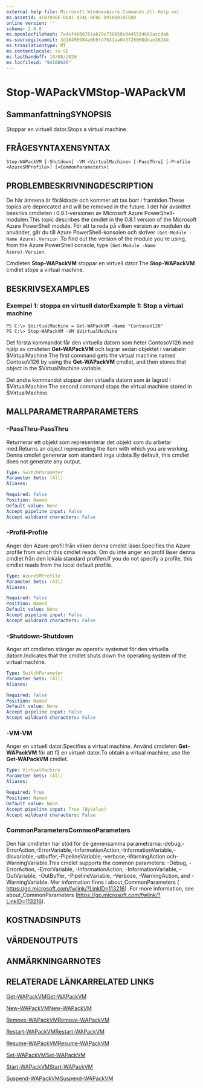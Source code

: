 ```yaml
---
external help file: Microsoft.WindowsAzure.Commands.dll-Help.xml
ms.assetid: 4FB7096E-DDA1-474C-BF0C-D910681BE58D
online version: ''
schema: 2.0.0
ms.openlocfilehash: 7e4ef4660761ab29e738050c0445534602accda6
ms.sourcegitcommit: 3d16496984a0b9fd7631aa043726060ddae3624d
ms.translationtype: MT
ms.contentlocale: sv-SE
ms.lasthandoff: 10/08/2020
ms.locfileid: "94100626"
---
```

# <span data-ttu-id="8a6f3-101">Stop-WAPackVM</span><span class="sxs-lookup"><span data-stu-id="8a6f3-101">Stop-WAPackVM</span></span>

## <span data-ttu-id="8a6f3-102">Sammanfattning</span><span class="sxs-lookup"><span data-stu-id="8a6f3-102">SYNOPSIS</span></span>
<span data-ttu-id="8a6f3-103">Stoppar en virtuell dator.</span><span class="sxs-lookup"><span data-stu-id="8a6f3-103">Stops a virtual machine.</span></span>

## <span data-ttu-id="8a6f3-104">FRÅGESYNTAXEN</span><span class="sxs-lookup"><span data-stu-id="8a6f3-104">SYNTAX</span></span>

```
Stop-WAPackVM [-Shutdown] -VM <VirtualMachine> [-PassThru] [-Profile <AzureSMProfile>] [<CommonParameters>]
```

## <span data-ttu-id="8a6f3-105">PROBLEMBESKRIVNING</span><span class="sxs-lookup"><span data-stu-id="8a6f3-105">DESCRIPTION</span></span>
<span data-ttu-id="8a6f3-106">De här ämnena är föråldrade och kommer att tas bort i framtiden.</span><span class="sxs-lookup"><span data-stu-id="8a6f3-106">These topics are deprecated and will be removed in the future.</span></span>
<span data-ttu-id="8a6f3-107">I det här avsnittet beskrivs cmdleten i 0.8.1-versionen av Microsoft Azure PowerShell-modulen.</span><span class="sxs-lookup"><span data-stu-id="8a6f3-107">This topic describes the cmdlet in the 0.8.1 version of the Microsoft Azure PowerShell module.</span></span>
<span data-ttu-id="8a6f3-108">För att ta reda på vilken version av modulen du använder, går du till Azure PowerShell-konsolen och skriver `(Get-Module -Name Azure).Version` .</span><span class="sxs-lookup"><span data-stu-id="8a6f3-108">To find out the version of the module you're using, from the Azure PowerShell console, type `(Get-Module -Name Azure).Version`.</span></span>

<span data-ttu-id="8a6f3-109">Cmdleten **Stop-WAPackVM** stoppar en virtuell dator.</span><span class="sxs-lookup"><span data-stu-id="8a6f3-109">The **Stop-WAPackVM** cmdlet stops a virtual machine.</span></span>

## <span data-ttu-id="8a6f3-110">BESKRIVS</span><span class="sxs-lookup"><span data-stu-id="8a6f3-110">EXAMPLES</span></span>

### <span data-ttu-id="8a6f3-111">Exempel 1: stoppa en virtuell dator</span><span class="sxs-lookup"><span data-stu-id="8a6f3-111">Example 1: Stop a virtual machine</span></span>
```
PS C:\> $VirtualMachine = Get-WAPackVM -Name "ContosoV126"
PS C:\> Stop-WAPackVM -VM $VirtualMachine
```

<span data-ttu-id="8a6f3-112">Det första kommandot får den virtuella datorn som heter ContosoV126 med hjälp av cmdleten **Get-WAPackVM** och lagrar sedan objektet i variabeln $VirtualMachine.</span><span class="sxs-lookup"><span data-stu-id="8a6f3-112">The first command gets the virtual machine named ContosoV126 by using the **Get-WAPackVM** cmdlet, and then stores that object in the $VirtualMachine variable.</span></span>

<span data-ttu-id="8a6f3-113">Det andra kommandot stoppar den virtuella datorn som är lagrad i $VirtualMachine.</span><span class="sxs-lookup"><span data-stu-id="8a6f3-113">The second command stops the virtual machine stored in $VirtualMachine.</span></span>

## <span data-ttu-id="8a6f3-114">MALLPARAMETRAR</span><span class="sxs-lookup"><span data-stu-id="8a6f3-114">PARAMETERS</span></span>

### <span data-ttu-id="8a6f3-115">-PassThru</span><span class="sxs-lookup"><span data-stu-id="8a6f3-115">-PassThru</span></span>
<span data-ttu-id="8a6f3-116">Returnerar ett objekt som representerar det objekt som du arbetar med.</span><span class="sxs-lookup"><span data-stu-id="8a6f3-116">Returns an object representing the item with which you are working.</span></span>
<span data-ttu-id="8a6f3-117">Denna cmdlet genererar som standard inga utdata.</span><span class="sxs-lookup"><span data-stu-id="8a6f3-117">By default, this cmdlet does not generate any output.</span></span>

```yaml
Type: SwitchParameter
Parameter Sets: (All)
Aliases:

Required: False
Position: Named
Default value: None
Accept pipeline input: False
Accept wildcard characters: False
```

### <span data-ttu-id="8a6f3-118">-Profil</span><span class="sxs-lookup"><span data-stu-id="8a6f3-118">-Profile</span></span>
<span data-ttu-id="8a6f3-119">Anger den Azure-profil från vilken denna cmdlet läser.</span><span class="sxs-lookup"><span data-stu-id="8a6f3-119">Specifies the Azure profile from which this cmdlet reads.</span></span>
<span data-ttu-id="8a6f3-120">Om du inte anger en profil läser denna cmdlet från den lokala standard profilen.</span><span class="sxs-lookup"><span data-stu-id="8a6f3-120">If you do not specify a profile, this cmdlet reads from the local default profile.</span></span>

```yaml
Type: AzureSMProfile
Parameter Sets: (All)
Aliases:

Required: False
Position: Named
Default value: None
Accept pipeline input: False
Accept wildcard characters: False
```

### <span data-ttu-id="8a6f3-121">-Shutdown</span><span class="sxs-lookup"><span data-stu-id="8a6f3-121">-Shutdown</span></span>
<span data-ttu-id="8a6f3-122">Anger att cmdleten stänger av operativ systemet för den virtuella datorn.</span><span class="sxs-lookup"><span data-stu-id="8a6f3-122">Indicates that the cmdlet shuts down the operating system of the virtual machine.</span></span>

```yaml
Type: SwitchParameter
Parameter Sets: (All)
Aliases:

Required: False
Position: Named
Default value: None
Accept pipeline input: False
Accept wildcard characters: False
```

### <span data-ttu-id="8a6f3-123">-VM</span><span class="sxs-lookup"><span data-stu-id="8a6f3-123">-VM</span></span>
<span data-ttu-id="8a6f3-124">Anger en virtuell dator.</span><span class="sxs-lookup"><span data-stu-id="8a6f3-124">Specifies a virtual machine.</span></span>
<span data-ttu-id="8a6f3-125">Använd cmdleten **Get-WAPackVM** för att få en virtuell dator.</span><span class="sxs-lookup"><span data-stu-id="8a6f3-125">To obtain a virtual machine, use the **Get-WAPackVM** cmdlet.</span></span>

```yaml
Type: VirtualMachine
Parameter Sets: (All)
Aliases:

Required: True
Position: Named
Default value: None
Accept pipeline input: True (ByValue)
Accept wildcard characters: False
```

### <span data-ttu-id="8a6f3-126">CommonParameters</span><span class="sxs-lookup"><span data-stu-id="8a6f3-126">CommonParameters</span></span>
<span data-ttu-id="8a6f3-127">Den här cmdleten har stöd för de gemensamma parametrarna:-debug,-ErrorAction,-ErrorVariable,-InformationAction,-InformationVariable,-disvariable,-utbuffer,-PipelineVariable,-verbose,-WarningAction och-WarningVariable.</span><span class="sxs-lookup"><span data-stu-id="8a6f3-127">This cmdlet supports the common parameters: -Debug, -ErrorAction, -ErrorVariable, -InformationAction, -InformationVariable, -OutVariable, -OutBuffer, -PipelineVariable, -Verbose, -WarningAction, and -WarningVariable.</span></span> <span data-ttu-id="8a6f3-128">Mer information finns i about_CommonParameters ( https://go.microsoft.com/fwlink/?LinkID=113216) .</span><span class="sxs-lookup"><span data-stu-id="8a6f3-128">For more information, see about_CommonParameters (https://go.microsoft.com/fwlink/?LinkID=113216).</span></span>

## <span data-ttu-id="8a6f3-129">KOSTNADS</span><span class="sxs-lookup"><span data-stu-id="8a6f3-129">INPUTS</span></span>

## <span data-ttu-id="8a6f3-130">VÄRDEN</span><span class="sxs-lookup"><span data-stu-id="8a6f3-130">OUTPUTS</span></span>

## <span data-ttu-id="8a6f3-131">ANMÄRKNINGAR</span><span class="sxs-lookup"><span data-stu-id="8a6f3-131">NOTES</span></span>

## <span data-ttu-id="8a6f3-132">RELATERADE LÄNKAR</span><span class="sxs-lookup"><span data-stu-id="8a6f3-132">RELATED LINKS</span></span>

[<span data-ttu-id="8a6f3-133">Get-WAPackVM</span><span class="sxs-lookup"><span data-stu-id="8a6f3-133">Get-WAPackVM</span></span>](./Get-WAPackVM.md)

[<span data-ttu-id="8a6f3-134">New-WAPackVM</span><span class="sxs-lookup"><span data-stu-id="8a6f3-134">New-WAPackVM</span></span>](./New-WAPackVM.md)

[<span data-ttu-id="8a6f3-135">Remove-WAPackVM</span><span class="sxs-lookup"><span data-stu-id="8a6f3-135">Remove-WAPackVM</span></span>](./Remove-WAPackVM.md)

[<span data-ttu-id="8a6f3-136">Restart-WAPackVM</span><span class="sxs-lookup"><span data-stu-id="8a6f3-136">Restart-WAPackVM</span></span>](./Restart-WAPackVM.md)

[<span data-ttu-id="8a6f3-137">Resume-WAPackVM</span><span class="sxs-lookup"><span data-stu-id="8a6f3-137">Resume-WAPackVM</span></span>](./Resume-WAPackVM.md)

[<span data-ttu-id="8a6f3-138">Set-WAPackVM</span><span class="sxs-lookup"><span data-stu-id="8a6f3-138">Set-WAPackVM</span></span>](./Set-WAPackVM.md)

[<span data-ttu-id="8a6f3-139">Start-WAPackVM</span><span class="sxs-lookup"><span data-stu-id="8a6f3-139">Start-WAPackVM</span></span>](./Start-WAPackVM.md)

[<span data-ttu-id="8a6f3-140">Suspend-WAPackVM</span><span class="sxs-lookup"><span data-stu-id="8a6f3-140">Suspend-WAPackVM</span></span>](./Suspend-WAPackVM.md)


